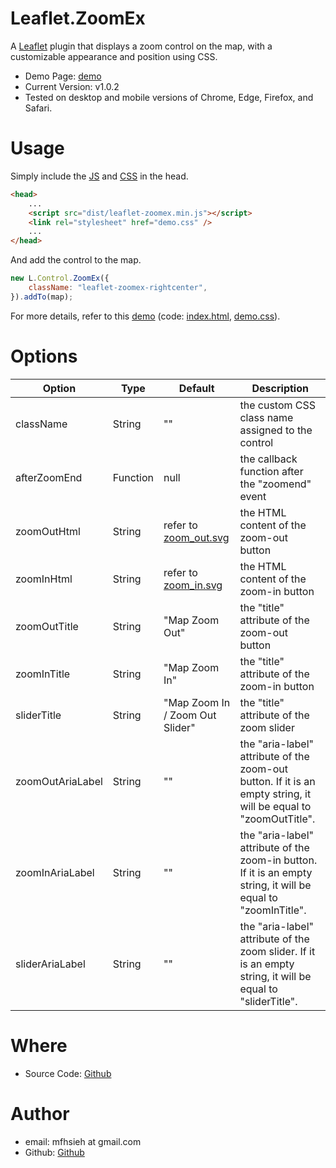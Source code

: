 Leaflet.ZoomEx
=

A [Leaflet](https://leafletjs.com/) plugin that displays a zoom control on the map, with a customizable appearance and position using CSS.

* Demo Page: [demo](https://mfhsieh.github.io/leaflet-zoomex/)
* Current Version: v1.0.2
* Tested on desktop and mobile versions of Chrome, Edge, Firefox, and Safari.


# Usage

Simply include the [JS](dist/leaflet-zoomex.min.js) and [CSS](examples/demo.css) in the head.

```html
<head>
    ...
    <script src="dist/leaflet-zoomex.min.js"></script>
    <link rel="stylesheet" href="demo.css" />
    ...
</head>
```

And add the control to the map.

```js
new L.Control.ZoomEx({
    className: "leaflet-zoomex-rightcenter",
}).addTo(map);
```

For more details, refer to this [demo](https://mfhsieh.github.io/leaflet-zoomex/) (code: [index.html](index.html), [demo.css](examples/demo.css)).


# Options

| Option           | Type     | Default                                      | Description                                                                                                      |
| ---------------- | -------- | -------------------------------------------- | ---------------------------------------------------------------------------------------------------------------- |
| className        | String   | ""                                           | the custom CSS class name assigned to the control                                                                |
| afterZoomEnd     | Function | null                                         | the callback function after the "zoomend" event                                                                  |
| zoomOutHtml      | String   | refer to [zoom_out.svg](images/zoom_out.svg) | the HTML content of the zoom-out button                                                                          |
| zoomInHtml       | String   | refer to [zoom_in.svg](images/zoom_in.svg)   | the HTML content of the zoom-in button                                                                           |
| zoomOutTitle     | String   | "Map Zoom Out"                               | the "title" attribute of the zoom-out button                                                                     |
| zoomInTitle      | String   | "Map Zoom In"                                | the "title" attribute of the zoom-in button                                                                      |
| sliderTitle      | String   | "Map Zoom In / Zoom Out Slider"              | the "title" attribute of the zoom slider                                                                         |
| zoomOutAriaLabel | String   | ""                                           | the "aria-label" attribute of the zoom-out button. If it is an empty string, it will be equal to "zoomOutTitle". |
| zoomInAriaLabel  | String   | ""                                           | the "aria-label" attribute of the zoom-in button.  If it is an empty string, it will be equal to "zoomInTitle".  |
| sliderAriaLabel  | String   | ""                                           | the "aria-label" attribute of the zoom slider.  If it is an empty string, it will be equal to "sliderTitle".     |


# Where

* Source Code: [Github](https://github.com/mfhsieh/leaflet-zoomex)


# Author

* email: mfhsieh at gmail.com
* Github: [Github](https://github.com/mfhsieh/)
